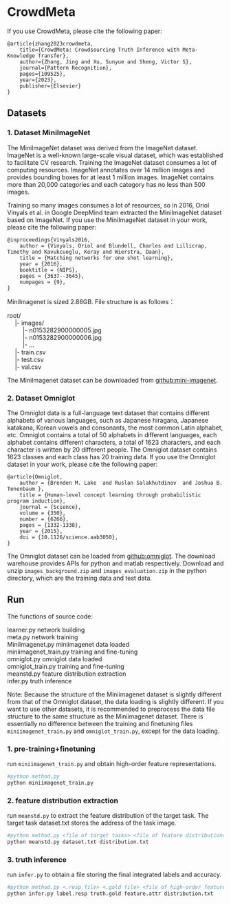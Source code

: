 # CrowdMeta

If you use CrowdMeta, please cite the following paper:

```
@article{zhang2023crowdmeta,
	title={CrowdMeta: Crowdsourcing Truth Inference with Meta-Knowledge Transfer},
	author={Zhang, Jing and Xu, Sunyue and Sheng, Victor S},
	journal={Pattern Recognition},
	pages={109525},
	year={2023},
	publisher={Elsevier}
}
```

## Datasets

### 1. Dataset MiniImageNet
The MiniImageNet dataset was derived from the ImageNet dataset. ImageNet is a well-known large-scale visual dataset, which was established to facilitate CV research. Training the ImageNet dataset consumes a lot of computing resources. ImageNet annotates over 14 million images and provides bounding boxes for at least 1 million images. ImageNet contains more than 20,000 categories and each category has no less than 500 images.

Training so many images consumes a lot of resources, so in 2016, Oriol Vinyals et al. in Google DeepMind team extracted the MiniImageNet dataset based on ImageNet. If you use the MiniImageNet dataset in your work, please cite the following paper:

```
@inproceedings{Vinyals2016,
	author = {Vinyals, Oriol and Blundell, Charles and Lillicrap, Timothy and Kavukcuoglu, Koray and Wierstra, Daan},
	title = {Matching networks for one shot learning},
	year = {2016},
	booktitle = {NIPS},
	pages = {3637--3645},
	numpages = {9},
}
```

MiniImagenet is sized 2.86GB. File structure is as follows：

 root/ &nbsp;  
 &emsp;  |- images/  
 &emsp; &emsp; |- n0153282900000005.jpg   
 &emsp; &emsp; |- n0153282900000006.jpg  
 &emsp; &emsp; |- …  
 &emsp; |- train.csv   
 &emsp; |- test.csv  
 &emsp; |- val.csv  

The MiniImagenet dataset can be downloaded from [github:mini-imagenet](https://github.com/yaoyao-liu/mini-imagenet-tools).

### 2. Dataset Omniglot
The Omniglot data is a full-language text dataset that contains different alphabets of various languages, such as Japanese hiragana, Japanese katakana, Korean vowels and consonants, the most common Latin alphabet, etc. Omniglot contains a total of 50 alphabets in different languages, each alphabet contains different characters, a total of 1623 characters, and each character is written by 20 different people. The Omniglot dataset contains 1623 classes and each class has 20 training data. If you use the Omniglot dataset in your work, please cite the following paper:
```
@article{Omniglot,
	author = {Brenden M. Lake  and Ruslan Salakhutdinov  and Joshua B. Tenenbaum },
	title = {Human-level concept learning through probabilistic program induction},
	journal = {Science},
	volume = {350},
	number = {6266},
	pages = {1332-1338},
	year = {2015},
	doi = {10.1126/science.aab3050},
}
```
The Omniglot dataset can be loaded from [github:omniglot](https://github.com/brendenlake/omniglot). The download warehouse provides APIs for python and matlab respectively. Download and unzip `images_background.zip` and `images_evaluation.zip` in the python directory, which are the training data and test data.

## Run
The functions of source code:

learner.py  network building  
meta.py  network training  
MiniImagenet.py  miniimagenet  data loaded  
miniimagenet_train.py  training and fine-tuning  
omniglot.py  omniglot  data loaded  
omniglot_train.py  training and fine-tuning  
meanstd.py  feature distribution extraction  
infer.py  truth inference  

Note: Because the structure of the Miniimagenet dataset is slightly different from that of the Omniglot dataset, the data loading is slightly different. If you want to use other datasets, it is recommended to preprocess the data file structure to the same structure as the Miniimagenet dataset. There is essentially no difference between the training and finetuning files `miniimagenet_train.py` and `omniglot_train.py`, except for the data loading.

### 1. pre-training+finetuning
run `miniimagenet_train.py` and obtain high-order feature representations.
```bash
#python method.py
python miniimagenet_train.py
```
### 2. feature distribution extraction
run `meanstd.py` to extract the feature distribution of the target task. The target task dataset.txt stores the address of the task image.
```bash
#python method.py <file of target tasks> <file of feature distributions>
python meanstd.py dataset.txt distribution.txt
```
### 3. truth inference
run `infer.py` to obtain a file storing the final integrated labels and accuracy.
```bash
#python method.py <.resp file> <.gold file> <file of high-order features> <file of feature distributions>
python infer.py label.resp truth.gold feature.attr distribution.txt
```